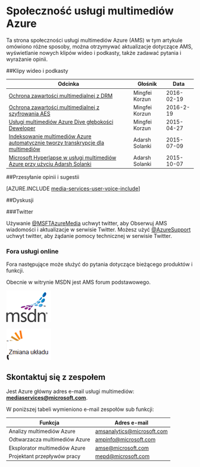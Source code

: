 <properties
    pageTitle="Społeczność — omówienie usługi multimediów Azure | Microsoft Azure"
    description="Ta strona społeczności usługi multimediów Azure (AMS) w tym artykule omówiono różne metody otrzymywać aktualizacje dotyczące AMS, zobacz nowych klipów wideo i podkasty, zadawać pytania i wyrażanie opinii. "
    services="media-services"
    documentationCenter=""
    authors="juliako"
    manager="erikre"
    editor=""/>

<tags
    ms.service="media-services"
    ms.workload="media"
    ms.tgt_pltfrm="na"
    ms.devlang="dotnet"
    ms.topic="article"
    ms.date="09/26/2016"  
    ms.author="juliako"/>

# <a name="azure-media-services-community"></a>Społeczność usługi multimediów Azure  

Ta strona społeczności usługi multimediów Azure (AMS) w tym artykule omówiono różne sposoby, można otrzymywać aktualizacje dotyczące AMS, wyświetlanie nowych klipów wideo i podkasty, także zadawać pytania i wyrażanie opinii.   

##<a name="videos-and-podcasts"></a>Klipy wideo i podkasty

Odcinka|Głośnik|Data
---|---|---
[Ochrona zawartości multimedialnej z DRM](https://azure.microsoft.com/documentation/videos/azurefridayprotectingyourmediacontentdrm/)|Mingfei Korzun|2016-02-19
[Ochrona zawartości multimedialnej z szyfrowania AES](https://azure.microsoft.com/documentation/videos/azure-media-services-protecting-your-media-content-with-aes-encryption/)|Mingfei Korzun|2016-2-19
[Usługi multimediów Azure Dive głębokości Deweloper](https://azure.microsoft.com/documentation/videos/build-2015-azure-media-services-developer-deep-dive/)|Mingfei Korzun|2015-04-27
[Indeksowanie multimediów Azure automatycznie tworzy transkrypcje dla multimediów](https://azure.microsoft.com/documentation/videos/azure-media-indexer-autoatically-creates-transcripts-for-your-media-with-adarsh-solanki/)|Adarsh Solanki|2015-07-09
[Microsoft Hyperlapse w usługi multimediów Azure przy użyciu Adarsh Solanki](https://azure.microsoft.com/documentation/videos/microsoft-hyperlapse-in-azure-media-services-with-adarsh-solanki/)|Adarsh Solanki|2015-10-07

##<a name="provide-feedback-and-make-suggestions"></a>Przesyłanie opinii i sugestii

[AZURE.INCLUDE [media-services-user-voice-include](../../includes/media-services-user-voice-include.md)]

##<a name="discussion"></a>Dyskusji

###<a name="twitter"></a>Twitter

Używanie [@MSFTAzureMedia](https://twitter.com/MSFTAzureMedia) uchwyt twitter, aby Obserwuj AMS wiadomości i aktualizacje w serwisie Twitter. Możesz użyć [@AzureSupport](https://twitter.com/azuresupport) uchwyt twitter, aby żądanie pomocy technicznej w serwisie Twitter.  
 
### <a name="online-forums"></a>Fora usługi online

Fora następujące może służyć do pytania dotyczące bieżącego produktów i funkcji.

Obecnie w witrynie MSDN jest AMS forum podstawowego.

[![W WITRYNIE MSDN](./media/media-services-community/msdn.png)](https://social.msdn.microsoft.com/forums/azure/home?forum=MediaServices) 

[![Zdarzeń StackOverflow](./media/media-services-community/stack-overflow.png)](http://stackoverflow.com/questions/tagged/azure-media-services) 

## <a name="contact-the-team"></a>Skontaktuj się z zespołem

Jest Azure główny adres e-mail usługi multimediów: **mediaservices@microsoft.com**.

W poniższej tabeli wymieniono e-mail zespołów sub funkcji:

Funkcja|Adres e-mail
---|---
Analizy multimediów Azure|amsanalytics@microsoft.com
Odtwarzacza multimediów Azure|ampinfo@microsoft.com 
Eksplorator multimediów Azure|amse@microsoft.com
Projektant przepływów pracy|mepd@microsoft.com
